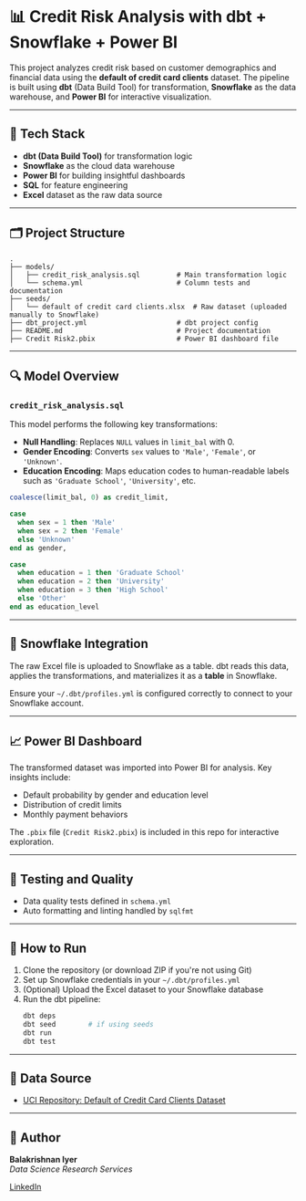 # 📊 Credit Risk Analysis with dbt + Snowflake + Power BI

This project analyzes credit risk based on customer demographics and financial data using the **default of credit card clients** dataset. The pipeline is built using **dbt** (Data Build Tool) for transformation, **Snowflake** as the data warehouse, and **Power BI** for interactive visualization.

---

## 🧰 Tech Stack

- **dbt (Data Build Tool)** for transformation logic
- **Snowflake** as the cloud data warehouse
- **Power BI** for building insightful dashboards
- **SQL** for feature engineering
- **Excel** dataset as the raw data source

---

## 🗂️ Project Structure

```
.
├── models/
│   ├── credit_risk_analysis.sql         # Main transformation logic
│   └── schema.yml                       # Column tests and documentation
├── seeds/
│   └── default of credit card clients.xlsx  # Raw dataset (uploaded manually to Snowflake)
├── dbt_project.yml                      # dbt project config
├── README.md                            # Project documentation
├── Credit Risk2.pbix                    # Power BI dashboard file
```

---

## 🔍 Model Overview

### `credit_risk_analysis.sql`

This model performs the following key transformations:

- **Null Handling**: Replaces `NULL` values in `limit_bal` with 0.
- **Gender Encoding**: Converts `sex` values to `'Male'`, `'Female'`, or `'Unknown'`.
- **Education Encoding**: Maps education codes to human-readable labels such as `'Graduate School'`, `'University'`, etc.

```sql
coalesce(limit_bal, 0) as credit_limit,

case
  when sex = 1 then 'Male'
  when sex = 2 then 'Female'
  else 'Unknown'
end as gender,

case
  when education = 1 then 'Graduate School'
  when education = 2 then 'University'
  when education = 3 then 'High School'
  else 'Other'
end as education_level
```

---

## 🔗 Snowflake Integration

The raw Excel file is uploaded to Snowflake as a table. dbt reads this data, applies the transformations, and materializes it as a **table** in Snowflake.

Ensure your `~/.dbt/profiles.yml` is configured correctly to connect to your Snowflake account.

---

## 📈 Power BI Dashboard

The transformed dataset was imported into Power BI for analysis. Key insights include:

- Default probability by gender and education level
- Distribution of credit limits
- Monthly payment behaviors

The `.pbix` file (`Credit Risk2.pbix`) is included in this repo for interactive exploration.

---

## 🧪 Testing and Quality

- Data quality tests defined in `schema.yml`
- Auto formatting and linting handled by `sqlfmt`

---

## 🚀 How to Run

1. Clone the repository (or download ZIP if you're not using Git)
2. Set up Snowflake credentials in your `~/.dbt/profiles.yml`
3. (Optional) Upload the Excel dataset to your Snowflake database
4. Run the dbt pipeline:
   ```bash
   dbt deps
   dbt seed        # if using seeds
   dbt run
   dbt test
   ```

---

## 📂 Data Source

- [UCI Repository: Default of Credit Card Clients Dataset](https://archive.ics.uci.edu/ml/datasets/default+of+credit+card+clients)

---

## 👤 Author

**Balakrishnan Iyer**  
_Data Science Research Services_

[LinkedIn](https://www.linkedin.com/in/balakrishnan-iyer-811436143)
